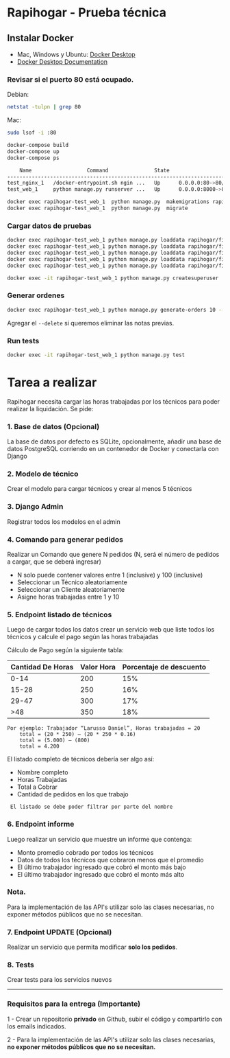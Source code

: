 # Rapihogar - Prueba técnica #

## Instalar Docker

* Mac, Windows y Ubuntu: [Docker Desktop](https://www.docker.com/products/docker-desktop)
* [Docker Desktop Documentation](https://docs.docker.com/desktop/)

### Revisar si el puerto 80 está ocupado. 

Debian:
```bash
netstat -tulpn | grep 80
```
Mac:
```bash
sudo lsof -i :80
```
```bash
docker-compose build
docker-compose up
docker-compose ps

    Name                  Command               State                    Ports                  
------------------------------------------------------------------------------------------------
test_nginx_1   /docker-entrypoint.sh ngin ...   Up      0.0.0.0:80->80/tcp,:::80->80/tcp        
test_web_1     python manage.py runserver ...   Up      0.0.0.0:8000->8000/tcp,:::8000->8000/tcp
```

```bash
docker exec rapihogar-test_web_1  python manage.py  makemigrations rapihogar
docker exec rapihogar-test_web_1  python manage.py  migrate
```
### Cargar datos de pruebas
```bash
docker exec rapihogar-test_web_1 python manage.py loaddata rapihogar/fixtures/user.json --app rapihogar.user
docker exec rapihogar-test_web_1 python manage.py loaddata rapihogar/fixtures/company.json --app rapihogar.company
docker exec rapihogar-test_web_1 python manage.py loaddata rapihogar/fixtures/scheme.json --app rapihogar.scheme
docker exec rapihogar-test_web_1 python manage.py loaddata rapihogar/fixtures/technician.json --app rapihogar.technician
docker exec rapihogar-test_web_1 python manage.py loaddata rapihogar/fixtures/pedido.json --app rapihogar.pedido
```

```bash
docker exec -it rapihogar-test_web_1 python manage.py createsuperuser
```

### Generar ordenes

```bash
docker exec rapihogar-test_web_1 python manage.py generate-orders 10 --delete
```

Agregar el `--delete` si queremos eliminar las notas previas.

### Run tests ###

```bash
docker exec -it rapihogar-test_web_1 python manage.py test
```
# Tarea a realizar #
Rapihogar necesita cargar las horas trabajadas por los técnicos para poder realizar la liquidación. Se pide:

### 1. Base de datos (Opcional) ###
La base de datos por defecto es SQLite, opcionalmente, añadir una base de datos PostgreSQL corriendo en un contenedor de Docker y conectarla con Django

### 2. Modelo de técnico ###
Crear el modelo para cargar técnicos y crear al menos 5 técnicos

### 3. Django Admin ###
Registrar todos los modelos en el admin

### 4. Comando para generar pedidos ###
Realizar un Comando que genere N pedidos  (N, será el número de pedidos a cargar, que se deberá ingresar)

* N solo puede contener valores entre 1 (inclusive) y 100 (inclusive)
* Seleccionar un Técnico aleatoriamente
* Seleccionar un Cliente  aleatoriamente
* Asigne horas trabajadas entre 1 y 10

### 5. Endpoint listado de técnicos ###
Luego de cargar todos los datos crear un servicio web que liste todos los técnicos y calcule el pago según las horas trabajadas 

Cálculo de Pago según la siguiente tabla:

| Cantidad De Horas | Valor Hora  | Porcentaje de descuento  |
| --------   | -------- | -------- |
|  0-14 | 200 | 15% |
| 15-28 | 250 | 16% |
| 29-47 | 300 | 17% |
|  >48 | 350 | 18% |

	
	Por ejemplo: Trabajador “Larusso Daniel”, Horas trabajadas = 20
		total = (20 * 250) – (20 * 250 * 0.16)
		total = (5.000) – (800)
		total = 4.200
		
El listado completo de técnicos debería ser algo así:

* Nombre completo 
* Horas Trabajadas 
* Total a Cobrar
* Cantidad de pedidos en los que trabajo 

```
 El listado se debe poder filtrar por parte del nombre 
```
### 6. Endpoint informe ###
Luego realizar un servicio que muestre un informe que contenga:

* Monto promedio cobrado por todos los técnicos
* Datos de todos los técnicos que cobraron menos que el promedio
* El último trabajador ingresado que cobró el monto más bajo
* El último trabajador ingresado que cobró el monto más alto

### Nota. ###
Para la implementación de las API's utilizar solo las clases necesarias, no exponer métodos públicos que no se necesitan.

### 7. Endpoint UPDATE (Opcional) ###
Realizar un servicio que permita modificar **solo los pedidos**.

### 8. Tests ###
Crear tests para los servicios nuevos

---
### Requisitos para la entrega (Importante) ###
1 - Crear un repositorio **privado** en Github, subir el código y compartirlo con los emails indicados.

2 - Para la implementación de las API's utilizar solo las clases necesarias, **no exponer métodos públicos que no se necesitan.**